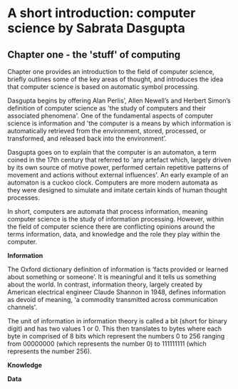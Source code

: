 # A short introduction: computer science by Sabrata Dasgupta

## Chapter one - the 'stuff' of computing

Chapter one provides an introduction to the field of computer science, briefly outlines some of the key areas of thought, and introduces the idea that computer science is based on automatic symbol processing.

Dasgupta begins by offering Alan Perlis’, Allen Newell’s and Herbert Simon’s definition of computer science as 'the study of computers and their associated phenomena'. One of the fundamental aspects of computer science is information and 'the computer is a means by which information is automatically retrieved from the environment, stored, processed, or transformed, and released back into the environment’. 

Dasgupta goes on to explain that the computer is an automaton, a term coined in the 17th century that referred to 'any artefact which, largely driven by its own source of motive power, performed certain repetitive patterns of movement and actions without external influences'. An early example of an automaton is a cuckoo clock. Computers are more modern automata as they were designed to simulate and imitate certain kinds of human thought processes.

In short, computers are automata that process information, meaning computer science is the study of information processing. However, within the field of computer science there are conflicting opinions around the terms information, data, and knowledge and the role they play within the computer.  

**Information**

The Oxford dictionary definition of information is ‘facts provided or learned about something or someone’. It is meaningful and it tells us something about the world. In contrast, information theory, largely created by American electrical engineer Claude Shannon in 1948, defines information as devoid of meaning, 'a commodity transmitted across communication channels'.

The unit of information in information theory is called a bit (short for binary digit) and has two values 1 or 0. This then translates to bytes where each byte in comprised of 8 bits which represent the numbers 0 to 256 ranging from 00000000 (which represents the number 0) to 111111111 (which represents the number 256).

**Knowledge**


**Data**



